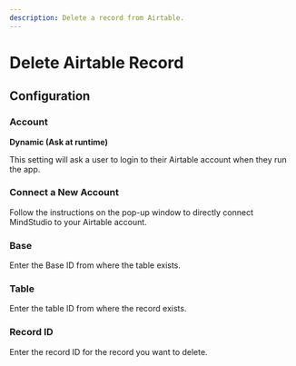 ```yaml
---
description: Delete a record from Airtable.
---
```


# Delete Airtable Record

## Configuration

### Account

**Dynamic (Ask at runtime)**

This setting will ask a user to login to their Airtable account when they run the app.

### **Connect a New Account**

Follow the instructions on the pop-up window to directly connect MindStudio to your Airtable account.

### Base

Enter the Base ID from where the table exists.&#x20;

### Table

Enter the table ID from where the record exists.

### Record ID

Enter the record ID for the record you want to delete.
